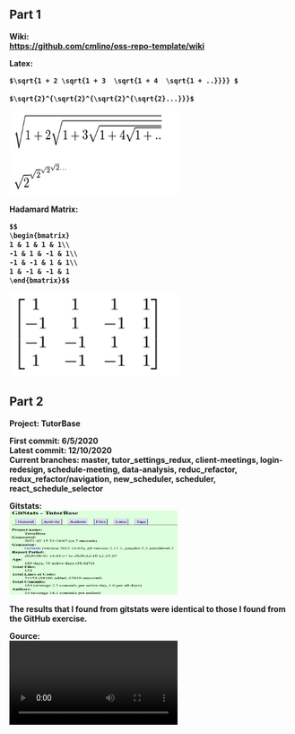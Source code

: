 ## Part 1
<b>Wiki: <b> </br>
 https://github.com/cmlino/oss-repo-template/wiki </br>

<b> Latex: <b> </br>
 
 ```
 $\sqrt{1 + 2 \sqrt{1 + 3  \sqrt{1 + 4  \sqrt{1 + ..}}}} $

 $\sqrt{2}^{\sqrt{2}^{\sqrt{2}^{\sqrt{2}...}}}$
 ```

<img width="300" height="150" alt="portfolio_view" src=latex.PNG> </br>

<b> Hadamard Matrix: <b> </br>
```
$$
\begin{bmatrix}
1 & 1 & 1 & 1\\
-1 & 1 & -1 & 1\\
-1 & -1 & 1 & 1\\
1 & -1 & -1 & 1
\end{bmatrix}$$
```

<img width="300" height="150" alt="portfolio_view" src=hadamard.PNG> </br>


## Part 2
<b>Project: TutorBase<b> </br>

First commit: 6/5/2020 </br>
Latest commit: 12/10/2020 </br>
Current branches: master, tutor_settings_redux, client-meetings, login-redesign, schedule-meeting, data-analysis, reduc_refactor, redux_refactor/navigation, new_scheduler, scheduler, react_schedule_selector </br>

<b> Gitstats: </b> </br>
<img width="300" height="150" alt="portfolio_view" src=tutorbase_stats.PNG> </br>

The results that I found from gitstats were identical to those I found
from the GitHub exercise. </br>


<b> Gource: <b> </br>
![Gource](gource.mp4)
